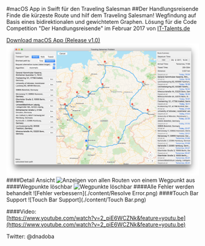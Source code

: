 #macOS App in Swift für den Traveling Salesman 
##Der Handlungsreisende
Finde die kürzeste Route und hilf dem Traveling Salesman! 
Wegfindung auf Basis eines bidirektionalen und gewichtetem Graphen. 
Lösung für die Code Competition "Der Handlungsreisende" im Februar 2017 von [IT-Talents.de](https://www.it-talents.de/)

[Download macOS App (Release v1.0)](https://github.com/dnadoba/traveling-salesman-problem/releases/download/v1.0/traveling-salesman-problem.zip)
![Übersicht](./content/Overview.png)
####Detail Ansicht
![Anzeigen von allen Routen von einem Wegpunkt aus](./content/Detail.png)
####Wegpunkte löschbar
![Wegpunkte löschbar](./content/Delete.png)
####Alle Fehler werden behandelt
![Fehler verbessern](./content/Resolve Error.png)
####Touch Bar Support
![Touch Bar Support](./content/Touch Bar.png)

####Video:  
[https://www.youtube.com/watch?v=2_piE6WCZNk&feature=youtu.be](https://www.youtube.com/watch?v=2_piE6WCZNk&feature=youtu.be)

Twitter: @dnadoba